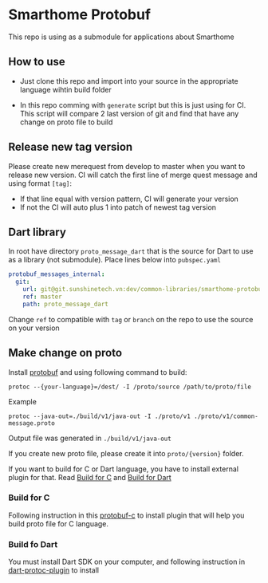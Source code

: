 # Smarthome Protobuf

This repo is using as a submodule for applications about Smarthome

## How to use

- Just clone this repo and import into your source in the appropriate language wihtin build folder

- In this repo comming with `generate` script but this is just using for CI. This script will compare 2 last version of git and find that have any change on proto file to build

## Release new tag version

Please create new merequest from develop to master when you want to release new version. CI will catch the first line of merge quest message and using format `[tag]`:

- If that line equal with version pattern, CI will generate your version
- If not the CI will auto plus 1 into patch of newest tag version

## Dart library

In root have directory `proto_message_dart` that is the source for Dart to use as a library (not submodule). Place lines below into `pubspec.yaml`

```yaml
protobuf_messages_internal:
  git:
    url: git@git.sunshinetech.vn:dev/common-libraries/smarthome-protobuf.git
    ref: master
    path: proto_message_dart
```

Change `ref` to compatible with `tag` or `branch` on the repo to use the source on your version

## Make change on proto

Install [protobuf](https://github.com/protocolbuffers/protobuf) and using following command to build:

```shell
protoc --{your-language}=/dest/ -I /proto/source /path/to/proto/file
```

Example

```shell
protoc --java-out=./build/v1/java-out -I ./proto/v1 ./proto/v1/common-message.proto
```

Output file was generated in `./build/v1/java-out`

If you create new proto file, please create it into `proto/{version}` folder.

If you want to build for C or Dart language, you have to install external plugin for that. Read [Build for C](#build-for-c) and [Build for Dart](#build-for-dart)

### <a name="build-for-c">Build for C</a>

Following instruction in this [protobuf-c](https://github.com/protobuf-c/protobuf-c) to install plugin that will help you build proto file for C language.

### <a name="build-for-dart">Build fo Dart</a>

You must install Dart SDK on your computer, and following instruction in [dart-protoc-plugin](https://github.com/dart-lang/protobuf/tree/master/protoc_plugin) to install
